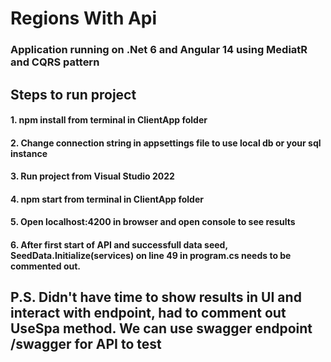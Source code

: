 
# Regions With Api

### Application running on .Net 6 and Angular 14 using MediatR and CQRS pattern

## Steps to run project

#### 1.  npm install from terminal in ClientApp folder
#### 2.  Change connection string in appsettings file to use local db or your sql instance
#### 3.  Run project from Visual Studio 2022
#### 4.  npm start from terminal in ClientApp folder
#### 5.  Open localhost:4200 in browser and open console to see results
#### 6.  After first start of API and successfull data seed, SeedData.Initialize(services) on line 49 in program.cs needs to be commented out. 

## P.S. Didn't have time to show results in UI and interact with endpoint, had to comment out UseSpa method. We can use swagger endpoint /swagger for API to test
